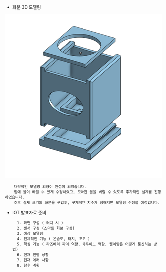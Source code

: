 - 화분 3D 모델링 

![image.png](./image.png)

        대략적인 모델링 외형이 완성이 되었습니다.
        밑에 물이 빠질 수 있게 수정하였고, 모아진 물을 버릴 수 있도록 추가적인 설계를 진행하였습니다. 
        추후 실제 크기의 화분을 구입후, 구체적인 치수가 정해지면 모델링 수정할 예정입니다. 


- IOT 발표자료 준비

        1. 화면 구성 ( 터치 시 ) 
        2. 센서 구성 (스마트 화분 구성)
        3. 예상 모델링 
        4. 전체적인 기능 ( 온습도, 터치, 조도 ) 
        5. 핵심 기능 ( 라즈베리 파이 역할, 아두이노 역할, 웹이랑은 어떻게 통신하는 방법)
        6. 현재 진행 상황
        7. 현재 에러 사항
        8. 향후 계획 


